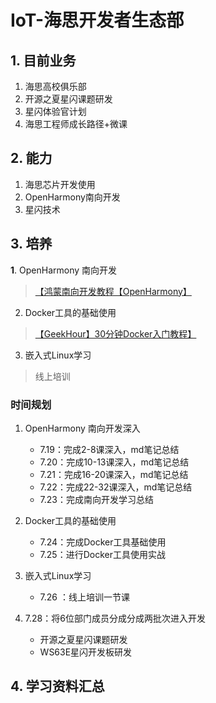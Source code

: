 # IoT-海思开发者生态部

## 1. 目前业务

1. 海思高校俱乐部
2. 开源之夏星闪课题研发
3. 星闪体验官计划
4. 海思工程师成长路径+微课

## 2. 能力

1. 海思芯片开发使用
2. OpenHarmony南向开发
3. 星闪技术

## 3. 培养

**1**. OpenHarmony 南向开发
>[【鸿蒙南向开发教程【OpenHarmony】](https://www.bilibili.com/video/BV1N4421X75y?vd_source=83dda7469933b46fcc614109e61a8066)
2. Docker工具的基础使用
>[【GeekHour】30分钟Docker入门教程】](https://www.bilibili.com/video/BV14s4y1i7Vf?vd_source=83dda7469933b46fcc614109e61a8066)
3. 嵌入式Linux学习
>线上培训

###  时间规划
1. OpenHarmony 南向开发深入
    - 7.19：完成2-8课深入，md笔记总结
    - 7.20：完成10-13课深入，md笔记总结
    - 7.21：完成16-20课深入，md笔记总结
    - 7.22：完成22-32课深入，md笔记总结
    - 7.23：完成南向开发学习总结
2. Docker工具的基础使用
    - 7.24：完成Docker工具基础使用
    - 7.25：进行Docker工具使用实战
3. 嵌入式Linux学习
    - 7.26 ：线上培训一节课

4. 7.28：将6位部门成员分成分成两批次进入开发
    - 开源之夏星闪课题研发
    - WS63E星闪开发板研发

## 4. 学习资料汇总